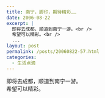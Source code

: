 ```yaml
---
title: 南宁，脚印，期待精彩……
date: 2006-08-22
excerpt: |
  即将去成都，顺道到南宁一游。<br />
  希望可以精彩。<br />
  ...
layout: post
permalink: /posts/20060822-57.html
categories:
  - 生活点滴
---
```

即将去成都，顺道到南宁一游。  
希望可以精彩。